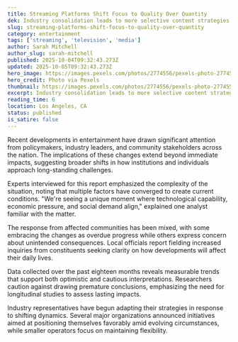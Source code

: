 ```yaml
---
title: Streaming Platforms Shift Focus to Quality Over Quantity
dek: Industry consolidation leads to more selective content strategies
slug: streaming-platforms-shift-focus-to-quality-over-quantity
category: entertainment
tags: ['streaming', 'television', 'media']
author: Sarah Mitchell
author_slug: sarah-mitchell
published: 2025-10-04T09:32:43.273Z
updated: 2025-10-05T09:32:43.273Z
hero_image: https://images.pexels.com/photos/2774556/pexels-photo-2774556.jpeg?auto=compress&cs=tinysrgb&w=1200
hero_credit: Photo via Pexels
thumbnail: https://images.pexels.com/photos/2774556/pexels-photo-2774556.jpeg?auto=compress&cs=tinysrgb&w=400
excerpt: Industry consolidation leads to more selective content strategies
reading_time: 6
location: Los Angeles, CA
status: published
is_satire: false
---
```


Recent developments in entertainment have drawn significant attention from policymakers, industry leaders, and community stakeholders across the nation. The implications of these changes extend beyond immediate impacts, suggesting broader shifts in how institutions and individuals approach long-standing challenges.

Experts interviewed for this report emphasized the complexity of the situation, noting that multiple factors have converged to create current conditions. "We're seeing a unique moment where technological capability, economic pressure, and social demand align," explained one analyst familiar with the matter.

The response from affected communities has been mixed, with some embracing the changes as overdue progress while others express concern about unintended consequences. Local officials report fielding increased inquiries from constituents seeking clarity on how developments will affect their daily lives.

Data collected over the past eighteen months reveals measurable trends that support both optimistic and cautious interpretations. Researchers caution against drawing premature conclusions, emphasizing the need for longitudinal studies to assess lasting impacts.

Industry representatives have begun adapting their strategies in response to shifting dynamics. Several major organizations announced initiatives aimed at positioning themselves favorably amid evolving circumstances, while smaller operators focus on maintaining flexibility.